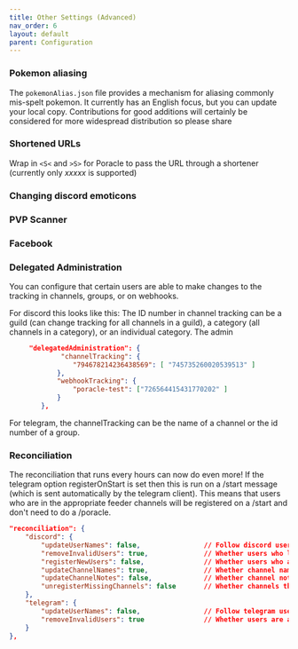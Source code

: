 ```yaml
---
title: Other Settings (Advanced)
nav_order: 6
layout: default
parent: Configuration
---
```

### Pokemon aliasing

The `pokemonAlias.json` file provides a mechanism for aliasing commonly mis-spelt pokemon.
It currently has an English focus, but you can update your local copy.  Contributions for
good additions will certainly be considered for more widespread distribution so please
share

### Shortened URLs

Wrap in `<S<` and `>S>` for Poracle to pass the URL through a shortener
(currently only *xxxxx* is supported)

### Changing discord emoticons

### PVP Scanner

### Facebook

### Delegated Administration

You can configure that certain users are able to make changes to the tracking in channels, groups, or on webhooks.

For discord this looks like this:  The ID number in channel tracking can be a guild (can change tracking for all channels in a guild), a category (all channels in a category), or an individual category.
The admin

```json
     "delegatedAdministration": {
             "channelTracking": {
                "794678214236438569": [ "745735260020539513" ]
            },
            "webhookTracking": {
                "poracle-test": ["726564415431770202" ]
            }
        },
```
For telegram, the channelTracking can be the name of a channel or the id number of a group.

### Reconciliation

The reconciliation that runs every <n> hours can now do even more!
If the telegram option registerOnStart is set then this is run on a /start message (which is sent automatically by the telegram client). This means that users who are in the appropriate feeder channels will be registered on a /start and don't need to do a /poracle.

```json
"reconciliation": {
    "discord": {
        "updateUserNames": false,                // Follow discord username changes
        "removeInvalidUsers": true,              // Whether users who lose roles should be de-registered
        "registerNewUsers": false,               // Whether users who are granted roles are auto-registered
        "updateChannelNames": true,              // Whether channel names are kept in sync
        "updateChannelNotes": false,             // Whether channel notes are updated to contain guild name / category
        "unregisterMissingChannels": false       // Whether channels that are deleted from discord are removed from database
    },
    "telegram": {
        "updateUserNames": false,                // Follow telegram username changes
        "removeInvalidUsers": true               // Whether users are automatically removed
    }
},
```
